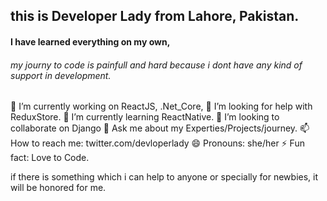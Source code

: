 ## this is Developer Lady from Lahore, Pakistan.
#### I have learned everything on my own,
###### my journy to code is painfull and hard because i dont have any kind of  support in development. 
<!--
**developerLady/developerLady** is a ✨ _special_ ✨ repository because its `README.md` (this file) appears on your GitHub profile.
-->

🔭 I’m currently working on ReactJS, .Net_Core,
🤔 I’m looking for help with ReduxStore.
🌱 I’m currently learning ReactNative.
👯 I’m looking to collaborate on Django
💬 Ask me about my Experties/Projects/journey.
📫 How to reach me: twitter.com/devloperlady
😄 Pronouns: she/her
⚡ Fun fact: Love to Code.

if there is something which i can help to anyone or specially for newbies, it will be honored for me. 
